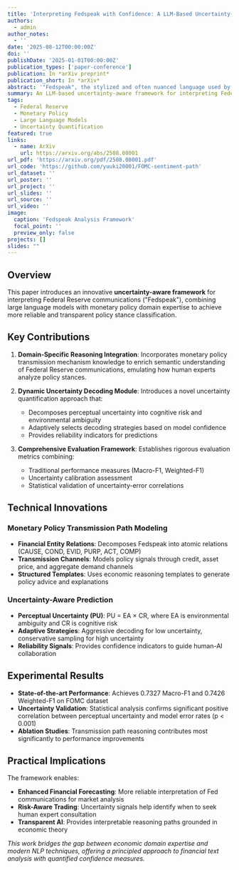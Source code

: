```yaml
---
title: 'Interpreting Fedspeak with Confidence: A LLM-Based Uncertainty-Aware Framework'
authors:
  - admin
author_notes:
  - ''
date: '2025-08-12T00:00:00Z'
doi: ''
publishDate: '2025-01-01T00:00:00Z'
publication_types: ['paper-conference']
publication: In *arXiv preprint*
publication_short: In *arXiv*
abstract: '"Fedspeak", the stylized and often nuanced language used by the U.S. Federal Reserve, encodes implicit policy signals and strategic stances. The Federal Open Market Committee strategically employs Fedspeak as a communication tool to shape market expectations and influence both domestic and global economic conditions. As such, automatically parsing and interpreting Fedspeak presents a high-impact challenge, with significant implications for financial forecasting, algorithmic trading, and data-driven policy analysis. In this paper, we propose an LLM-based, uncertainty-aware framework for deciphering Fedspeak and classifying its underlying monetary policy stance. Technically, to enrich the semantic and contextual representation of Fedspeak texts, we incorporate domain-specific reasoning grounded in the monetary policy transmission mechanism. We further introduce a dynamic uncertainty decoding module to assess the confidence of model predictions, thereby enhancing both classification accuracy and model reliability. Experimental results demonstrate that our framework achieves state-of-the-art performance on the policy stance analysis task.'
summary: An LLM-based uncertainty-aware framework for interpreting Federal Reserve communications with enhanced reliability.
tags:
  - Federal Reserve
  - Monetary Policy
  - Large Language Models
  - Uncertainty Quantification
featured: true
links:
  - name: ArXiv
    url: https://arxiv.org/abs/2508.08001
url_pdf: 'https://arxiv.org/pdf/2508.08001.pdf'
url_code: 'https://github.com/yuuki20001/FOMC-sentiment-path'
url_dataset: ''
url_poster: ''
url_project: ''
url_slides: ''
url_source: ''
url_video: ''
image:
  caption: 'Fedspeak Analysis Framework'
  focal_point: ''
  preview_only: false
projects: []
slides: ""
---
```


## Overview

This paper introduces an innovative **uncertainty-aware framework** for interpreting Federal Reserve communications ("Fedspeak"), combining large language models with monetary policy domain expertise to achieve more reliable and transparent policy stance classification.

## Key Contributions

1. **Domain-Specific Reasoning Integration**: Incorporates monetary policy transmission mechanism knowledge to enrich semantic understanding of Federal Reserve communications, emulating how human experts analyze policy stances.

2. **Dynamic Uncertainty Decoding Module**: Introduces a novel uncertainty quantification approach that:
   - Decomposes perceptual uncertainty into cognitive risk and environmental ambiguity
   - Adaptively selects decoding strategies based on model confidence
   - Provides reliability indicators for predictions

3. **Comprehensive Evaluation Framework**: Establishes rigorous evaluation metrics combining:
   - Traditional performance measures (Macro-F1, Weighted-F1)
   - Uncertainty calibration assessment
   - Statistical validation of uncertainty-error correlations

## Technical Innovations

### Monetary Policy Transmission Path Modeling
- **Financial Entity Relations**: Decomposes Fedspeak into atomic relations (CAUSE, COND, EVID, PURP, ACT, COMP)
- **Transmission Channels**: Models policy signals through credit, asset price, and aggregate demand channels
- **Structured Templates**: Uses economic reasoning templates to generate policy advice and explanations

### Uncertainty-Aware Prediction
- **Perceptual Uncertainty (PU)**: PU = EA × CR, where EA is environmental ambiguity and CR is cognitive risk
- **Adaptive Strategies**: Aggressive decoding for low uncertainty, conservative sampling for high uncertainty
- **Reliability Signals**: Provides confidence indicators to guide human-AI collaboration

## Experimental Results

- **State-of-the-art Performance**: Achieves 0.7327 Macro-F1 and 0.7426 Weighted-F1 on FOMC dataset
- **Uncertainty Validation**: Statistical analysis confirms significant positive correlation between perceptual uncertainty and model error rates (p < 0.001)
- **Ablation Studies**: Transmission path reasoning contributes most significantly to performance improvements

## Practical Implications

The framework enables:
- **Enhanced Financial Forecasting**: More reliable interpretation of Fed communications for market analysis
- **Risk-Aware Trading**: Uncertainty signals help identify when to seek human expert consultation
- **Transparent AI**: Provides interpretable reasoning paths grounded in economic theory

*This work bridges the gap between economic domain expertise and modern NLP techniques, offering a principled approach to financial text analysis with quantified confidence measures.*